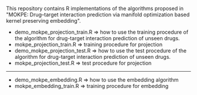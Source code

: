 This repository contains R implementations of the algorithms proposed in "MOKPE: Drug–target interaction prediction via manifold optimization based kernel preserving embedding".

* demo_mokpe_projection_train.R => how to use the training procedure of the algorithm for drug-target interaction prediction of unseen drugs.
* mokpe_projection_train.R => training procedure for projection
* demo_mokpe_projection_test.R => how to use the test procedure of the algorithm for drug-target interaction prediction of unseen drugs.
* mokpe_projection_test.R => test procedure for projection
---
* demo_mokpe_embedding.R => how to use the embedding algorithm
* mokpe_embedding_train.R => training procedure for embedding
